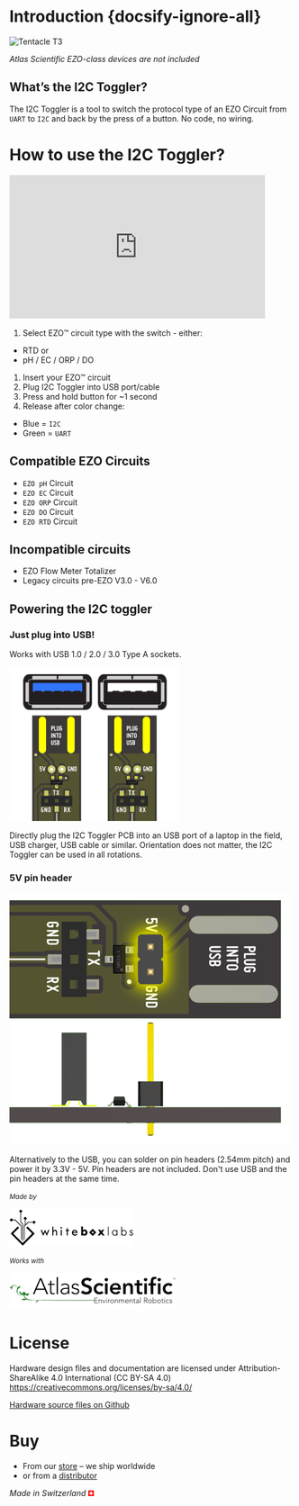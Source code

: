 # Introduction {docsify-ignore-all}

![Tentacle T3](/_media/i2c-toggler-photo.png)

_Atlas Scientific EZO-class devices are not included_

## What’s the I2C Toggler?
The I2C Toggler is a tool to switch the protocol type of an EZO Circuit from `UART` to `I2C` and back by the press of a button. No code, no wiring.


# How to use the I2C Toggler?
<iframe width="454" height="255" src="https://www.youtube.com/embed/W-arD9e24OI" frameborder="0" allow="autoplay; encrypted-media" allowfullscreen></iframe>

1. Select EZO™ circuit type with the switch - either:
 * RTD or
 * pH / EC / ORP / DO
1. Insert your EZO™ circuit
1. Plug I2C Toggler into USB port/cable
1. Press and hold button for ~1 second
1. Release after color change:
 * Blue =  `I2C`
 * Green = `UART`

## Compatible EZO Circuits
* `EZO pH` Circuit
* `EZO EC` Circuit
* `EZO ORP` Circuit
* `EZO DO` Circuit
* `EZO RTD` Circuit

## Incompatible circuits
* EZO Flow Meter Totalizer
* Legacy circuits pre-EZO V3.0 - V6.0

## Powering the I2C toggler

### Just plug into USB!
Works with USB 1.0 / 2.0 / 3.0 Type A sockets.

![Whitebox Logo](_media/usb.png)

Directly plug the I2C Toggler PCB into an USB port of a laptop in the field, USB charger, USB cable or similar. Orientation does not matter, the I2C Toggler can be used in all rotations.

### 5V pin header
![Whitebox Logo](_media/pin-headers.png)

Alternatively to the USB, you can solder on pin headers (2.54mm pitch) and power it by 3.3V - 5V. Pin headers are not included. Don't use USB and the pin headers at the same time.

<small>_Made by_</small>

![Whitebox Logo](_media/whitebox_logo.png)

<small>_Works with_</small>

![Raspberry Pi Atlas Logo](_media/atlas_scientific.png)

# License
Hardware design files and documentation are licensed under Attribution-ShareAlike 4.0 International (CC BY-SA 4.0)
https://creativecommons.org/licenses/by-sa/4.0/

[Hardware source files on Github](https://github.com/whitebox-labs/whitebox-i2c-toggler-oshw)

# Buy
* From our [<i class="fas fa-shopping-cart"></i> store](https://www.whiteboxes.ch/shop/i2c-toggler) – we ship worldwide
* or from a [distributor](https://www.whiteboxes.ch/distributors)

*Made in Switzerland* ![Switzerland](_media/its-flag-is-a-big-plus.png)
